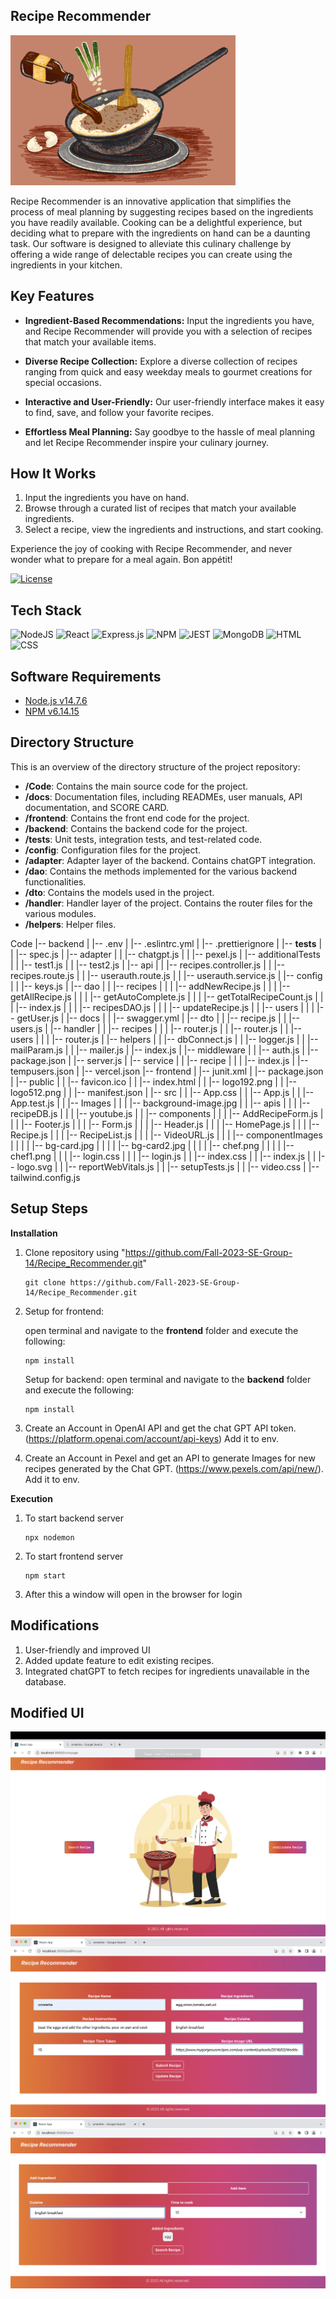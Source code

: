 ## Recipe Recommender
![Helo](recipe.gif)


Recipe Recommender is an innovative application that simplifies the process of meal planning by suggesting recipes based on the ingredients you have readily available. Cooking can be a delightful experience, but deciding what to prepare with the ingredients on hand can be a daunting task. Our software is designed to alleviate this culinary challenge by offering a wide range of delectable recipes you can create using the ingredients in your kitchen.

## Key Features

- **Ingredient-Based Recommendations:** Input the ingredients you have, and Recipe Recommender will provide you with a selection of recipes that match your available items.

- **Diverse Recipe Collection:** Explore a diverse collection of recipes ranging from quick and easy weekday meals to gourmet creations for special occasions.

- **Interactive and User-Friendly:** Our user-friendly interface makes it easy to find, save, and follow your favorite recipes.

- **Effortless Meal Planning:** Say goodbye to the hassle of meal planning and let Recipe Recommender inspire your culinary journey.

## How It Works

1. Input the ingredients you have on hand.
2. Browse through a curated list of recipes that match your available ingredients.
3. Select a recipe, view the ingredients and instructions, and start cooking.

Experience the joy of cooking with Recipe Recommender, and never wonder what to prepare for a meal again. Bon appétit!

[![License](https://img.shields.io/badge/License-MIT-blue.svg)](https://opensource.org/licenses/MIT)

## Tech Stack

![NodeJS](https://img.shields.io/badge/node.js-6DA55F?style=for-the-badge&logo=node.js&logoColor=white) ![React](https://img.shields.io/badge/react-%2320232a.svg?style=for-the-badge&logo=react&logoColor=%2361DAFB) ![Express.js](https://img.shields.io/badge/express.js-%23404d59.svg?style=for-the-badge&logo=express&logoColor=%2361DAFB) ![NPM](https://img.shields.io/badge/npm-CB3837?style=for-the-badge&logo=npm&logoColor=white) ![JEST](https://img.shields.io/badge/Jest-C21325?style=for-the-badge&logo=jest&logoColor=white) ![MongoDB](https://img.shields.io/badge/MongoDB-%234ea94b.svg?style=for-the-badge&logo=mongodb&logoColor=white) ![HTML](https://img.shields.io/badge/HTML5-E34F26?style=for-the-badge&logo=html5&logoColor=white) ![CSS](https://img.shields.io/badge/CSS3-1572B6?style=for-the-badge&logo=css3&logoColor=white)

## Software Requirements

- [Node.js v14.7.6](https://nodejs.org/en/download/)
- [NPM v6.14.15](https://nodejs.org/en/download/)

## Directory Structure

This is an overview of the directory structure of the project repository:

- **/Code**: Contains the main source code for the project.
- **/docs**: Documentation files, including READMEs, user manuals, API documentation, and SCORE CARD.
- **/frontend**: Contains the front end code for the project.
- **/backend**: Contains the backend code for the project.
- **/__tests__**: Unit tests, integration tests, and test-related code.
- **/config**: Configuration files for the project.
- **/adapter**: Adapter layer of the backend. Contains chatGPT integration.
- **/dao**: Contains the methods implemented for the various backend functionalities.
- **/dto**: Contains the models used in the project.
- **/handler**: Handler layer of the project. Contains the router files for the various modules.
- **/helpers**: Helper files.

Code
|-- backend
|   |-- .env
|   |-- .eslintrc.yml
|   |-- .prettierignore
|   |-- __tests__
|   |   |-- spec.js
|   |-- adapter
|   |   |-- chatgpt.js
|   |   |-- pexel.js
|   |-- additionalTests
|   |   |-- test1.js
|   |   |-- test2.js
|   |-- api
|   |   |-- recipes.controller.js
|   |   |-- recipes.route.js
|   |   |-- userauth.route.js
|   |   |-- userauth.service.js
|   |-- config
|   |   |-- keys.js
|   |-- dao
|   |   |-- recipes
|   |   |   |-- addNewRecipe.js
|   |   |   |-- getAllRecipe.js
|   |   |   |-- getAutoComplete.js
|   |   |   |-- getTotalRecipeCount.js
|   |   |   |-- index.js
|   |   |   |-- recipesDAO.js
|   |   |   |-- updateRecipe.js
|   |   |-- users
|   |   |   |-- getUser.js
|   |-- docs
|   |   |-- swagger.yml
|   |-- dto
|   |   |-- recipe.js
|   |   |-- users.js
|   |-- handler
|   |   |-- recipes
|   |   |   |-- router.js
|   |   |-- router.js
|   |   |-- users
|   |   |   |-- router.js
|   |-- helpers
|   |   |-- dbConnect.js
|   |   |-- logger.js
|   |   |-- mailParam.js
|   |   |-- mailer.js
|   |-- index.js
|   |-- middleware
|   |   |-- auth.js
|   |-- package.json
|   |-- server.js
|   |-- service
|   |   |-- recipe
|   |   |   |-- index.js
|   |-- tempusers.json
|   |-- vercel.json
|-- frontend
|   |-- junit.xml
|   |-- package.json
|   |-- public
|   |   |-- favicon.ico
|   |   |-- index.html
|   |   |-- logo192.png
|   |   |-- logo512.png
|   |   |-- manifest.json
|   |-- src
|   |   |-- App.css
|   |   |-- App.js
|   |   |-- App.test.js
|   |   |-- Images
|   |   |   |-- background-image.jpg
|   |   |-- apis
|   |   |   |-- recipeDB.js
|   |   |   |-- youtube.js
|   |   |-- components
|   |   |   |-- AddRecipeForm.js
|   |   |   |-- Footer.js
|   |   |   |-- Form.js
|   |   |   |-- Header.js
|   |   |   |-- HomePage.js
|   |   |   |-- Recipe.js
|   |   |   |-- RecipeList.js
|   |   |   |-- VideoURL.js
|   |   |   |-- componentImages
|   |   |   |   |-- bg-card.jpg
|   |   |   |   |-- bg-card2.jpg
|   |   |   |   |-- chef.png
|   |   |   |   |-- chef1.png
|   |   |   |-- login.css
|   |   |   |-- login.js
|   |   |-- index.css
|   |   |-- index.js
|   |   |-- logo.svg
|   |   |-- reportWebVitals.js
|   |   |-- setupTests.js
|   |   |-- video.css
|   |-- tailwind.config.js


## Setup Steps
**Installation**

1. Clone repository using "https://github.com/Fall-2023-SE-Group-14/Recipe_Recommender.git"
      ```
      git clone https://github.com/Fall-2023-SE-Group-14/Recipe_Recommender.git
      ```
2. Setup for frontend:

    open terminal and navigate to the **frontend** folder and execute the following:
      ```
      npm install
      ```
    Setup for backend:
        open terminal and navigate to the **backend** folder and execute the following:

      ```
      npm install
      ```
3. Create an Account in OpenAI API and get the chat GPT API token.(https://platform.openai.com/account/api-keys) Add it to env.

4. Create an Account in Pexel and get an API to generate Images for new recipes generated by the Chat GPT. (https://www.pexels.com/api/new/). Add it to env.


**Execution**
1. To start backend server
    ```
    npx nodemon
    ```
2. To start frontend server
    ```
    npm start
    ```
3. After this a window will open in the browser for login

## Modifications

1. User-friendly and improved UI
2. Added update feature to edit existing recipes.
3. Integrated chatGPT to fetch recipes for ingredients unavailable in the database.

## Modified UI
![Helo](homepage.png)
![Helo](addrecipe.png)
![Helo](searchrecipe.png)

